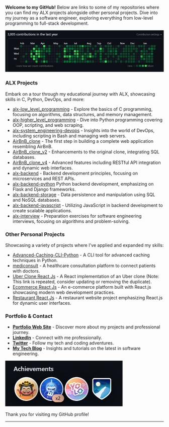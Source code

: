 
**Welcome to my GitHub!** Below are links to some of my repositories where you can find my ALX projects alongside other personal projects. Dive into my journey as a software engineer, exploring everything from low-level programming to full-stack development.

![My Contributions](./github.PNG)

### ALX Projects
Embark on a tour through my educational journey with ALX, showcasing skills in C, Python, DevOps, and more:
- [alx-low_level_programming](https://github.com/shazaaly/alx-higher_level_programming) - Explore the basics of C programming, focusing on algorithms, data structures, and memory management.
- [alx-higher_level_programming](https://github.com/shazaaly/alx-higher_level_programming) - Dive into Python programming covering OOP, scripting, and web scraping.
- [alx-system_engineering-devops](https://github.com/shazaaly/alx-system_engineering-devops) - Insights into the world of DevOps, including scripting in Bash and managing web servers.
- [AirBnB_clone](https://github.com/shazaaly/AirBnB_clone) - The first step in building a complete web application resembling AirBnB.
- [AirBnB_clone_v2](https://github.com/shazaaly/AirBnB_clone_v2) - Enhancements to the original clone, integrating SQL databases.
- [AirBnB_clone_v4](https://github.com/shazaaly/AirBnB_clone_v4) - Advanced features including RESTful API integration and dynamic web interfaces.
- [alx-backend](https://github.com/shazaaly/alx-backend) - Backend development principles, focusing on microservices and REST APIs.
- [alx-backend-python](https://github.com/shazaaly/alx-backend-python) Python backend development, emphasizing on Flask and Django frameworks.
- [alx-backend-storage](https://github.com/shazaaly/alx-backend-storage) - Data persistence and manipulation using SQL and NoSQL databases.
- [alx-backend-javascript](https://github.com/shazaly/alx-backend-javascript) - Utilizing JavaScript in backend development to create scalable applications.
- [alx-interview](https://github.com/shazaaly/alx-interview) - Preparation exercises for software engineering interviews, focusing on algorithms and problem-solving.

### Other Personal Projects
Showcasing a variety of projects where I've applied and expanded my skills:
- [Advanced-Caching-CLI-Python](https://github.com/shazaly/Advanced-Caching-CLI-Python) - A CLI tool for advanced caching techniques in Python.
- [mediconsult](https://github.com/shazaly/mediconsult) - A healthcare consultation platform to connect patients with doctors.
- [Uber Clone React Js](https://github.com/shazaly/uberDemo2) - A React implementation of an Uber clone (Note: This link is repeated, consider updating or removing the duplicate).
- [Ecommerce React Js](https://github.com/shazaly/ecommercereact) - An e-commerce platform built with React.js showcasing modern web development practices.
- [Restaurant React Js](https://github.com/shazaly/restaurant) - A restaurant website project emphasizing React.js for dynamic user interfaces.

### Portfolio & Contact
- **[Portfolio Web Site](https://portfoliogoreact.vercel.app/)** - Discover more about my projects and professional journey.
- **[LinkedIn](https://www.linkedin.com/in/shazaly)** - Connect with me professionally.
- **[Twitter](https://twitter.com/shazaAlyOthman)** - Follow my tech and coding adventures.
- **[My Tech Blog](https://shazaali.substack.com/)** - Insights and tutorials on the latest in software engineering.

![My Badges](./achievments.PNG)

Thank you for visiting my GitHub profile!

---
